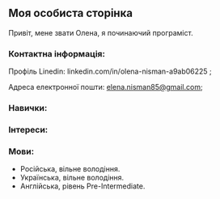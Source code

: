   
##  Моя особиста сторінка
Привіт, мене звати  Олена,  я починаючий  програміст.

### Контактна інформація:

Профіль Linedin:
linkedin.com/in/olena-nisman-a9ab06225 ;

Адреса електронної пошти:
elena.nisman85@gmail.com;

### Навички:

### Інтереси:

### Мови:

- Російська, вільне володіння.
- Українська, вільне володіння.
- Англійська, рівень Pre-Intermediate.
